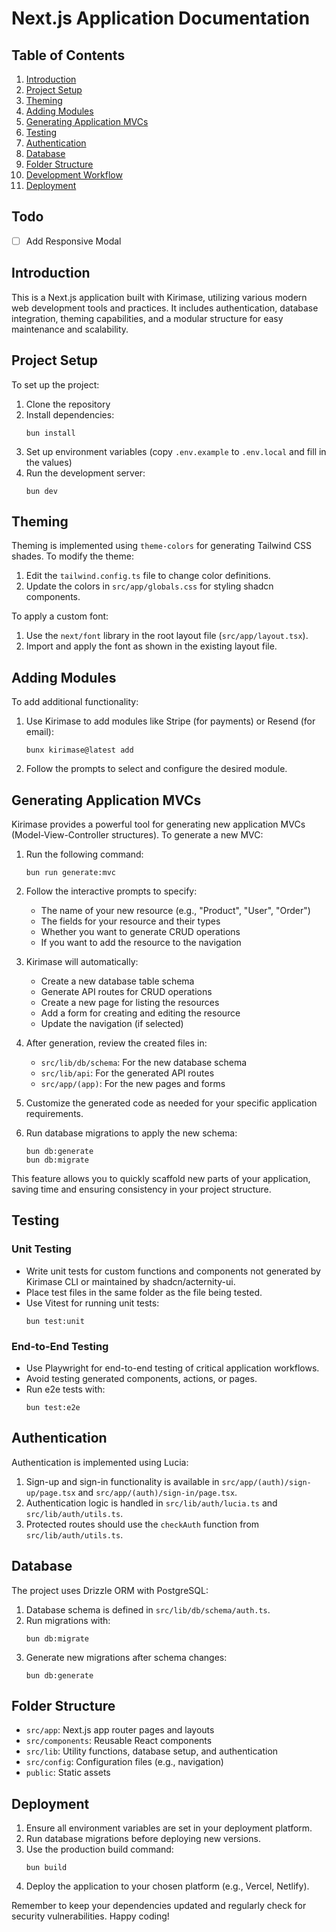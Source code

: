# Next.js Application Documentation
## Table of Contents
1. [Introduction](#introduction)
2. [Project Setup](#project-setup)
3. [Theming](#theming)
4. [Adding Modules](#adding-modules)
5. [Generating Application MVCs](#generating-application-mvcs)
6. [Testing](#testing)
7. [Authentication](#authentication)
8. [Database](#database)
9. [Folder Structure](#folder-structure)
10. [Development Workflow](#development-workflow)
11. [Deployment](#deployment)

## Todo

- [ ] Add Responsive Modal

## Introduction
This is a Next.js application built with Kirimase, utilizing various modern web development tools and practices. It includes authentication, database integration, theming capabilities, and a modular structure for easy maintenance and scalability.

## Project Setup
To set up the project:
1. Clone the repository
2. Install dependencies:
   ```
   bun install
   ```
3. Set up environment variables (copy `.env.example` to `.env.local` and fill in the values)
4. Run the development server:
   ```
   bun dev
   ```

## Theming
Theming is implemented using `theme-colors` for generating Tailwind CSS shades. To modify the theme:
1. Edit the `tailwind.config.ts` file to change color definitions.
2. Update the colors in `src/app/globals.css` for styling shadcn components.

To apply a custom font:
1. Use the `next/font` library in the root layout file (`src/app/layout.tsx`).
2. Import and apply the font as shown in the existing layout file.

## Adding Modules
To add additional functionality:
1. Use Kirimase to add modules like Stripe (for payments) or Resend (for email):
   ```
   bunx kirimase@latest add
   ```
2. Follow the prompts to select and configure the desired module.

## Generating Application MVCs
Kirimase provides a powerful tool for generating new application MVCs (Model-View-Controller structures). To generate a new MVC:

1. Run the following command:
   ```
   bun run generate:mvc
   ```

2. Follow the interactive prompts to specify:
   - The name of your new resource (e.g., "Product", "User", "Order")
   - The fields for your resource and their types
   - Whether you want to generate CRUD operations
   - If you want to add the resource to the navigation

3. Kirimase will automatically:
   - Create a new database table schema
   - Generate API routes for CRUD operations
   - Create a new page for listing the resources
   - Add a form for creating and editing the resource
   - Update the navigation (if selected)

4. After generation, review the created files in:
   - `src/lib/db/schema`: For the new database schema
   - `src/lib/api`: For the generated API routes
   - `src/app/(app)`: For the new pages and forms

5. Customize the generated code as needed for your specific application requirements.

6. Run database migrations to apply the new schema:
   ```
   bun db:generate
   bun db:migrate
   ```

This feature allows you to quickly scaffold new parts of your application, saving time and ensuring consistency in your project structure.

## Testing
### Unit Testing
- Write unit tests for custom functions and components not generated by Kirimase CLI or maintained by shadcn/acternity-ui.
- Place test files in the same folder as the file being tested.
- Use Vitest for running unit tests:
  ```
  bun test:unit
  ```

### End-to-End Testing
- Use Playwright for end-to-end testing of critical application workflows.
- Avoid testing generated components, actions, or pages.
- Run e2e tests with:
  ```
  bun test:e2e
  ```

## Authentication
Authentication is implemented using Lucia:
1. Sign-up and sign-in functionality is available in `src/app/(auth)/sign-up/page.tsx` and `src/app/(auth)/sign-in/page.tsx`.
2. Authentication logic is handled in `src/lib/auth/lucia.ts` and `src/lib/auth/utils.ts`.
3. Protected routes should use the `checkAuth` function from `src/lib/auth/utils.ts`.

## Database
The project uses Drizzle ORM with PostgreSQL:
1. Database schema is defined in `src/lib/db/schema/auth.ts`.
2. Run migrations with:
   ```
   bun db:migrate
   ```
3. Generate new migrations after schema changes:
   ```
   bun db:generate
   ```

## Folder Structure
- `src/app`: Next.js app router pages and layouts
- `src/components`: Reusable React components
- `src/lib`: Utility functions, database setup, and authentication
- `src/config`: Configuration files (e.g., navigation)
- `public`: Static assets

## Deployment
1. Ensure all environment variables are set in your deployment platform.
2. Run database migrations before deploying new versions.
3. Use the production build command:
   ```
   bun build
   ```
4. Deploy the application to your chosen platform (e.g., Vercel, Netlify).

Remember to keep your dependencies updated and regularly check for security vulnerabilities. Happy coding!
